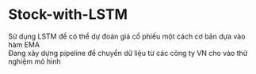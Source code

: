 # Stock-with-LSTM
Sử dụng LSTM để có thể dự đoán giá cổ phiếu một cách cơ bản dựa vào hàm EMA <br />
Đang xây dựng pipeline để chuyển dữ liệu từ các công ty VN cho vào thử nghiệm mô hình
